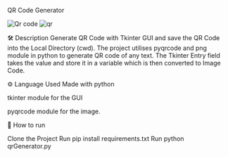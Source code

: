 QR Code Generator


![Qr code](https://github.com/user-attachments/assets/0480c819-4138-41ca-a51a-8a7ecfa1103e)
![qr](https://github.com/user-attachments/assets/070772e9-0d9d-4a04-94ee-0ff94a322abc)





🛠️ Description
Generate QR Code with Tkinter GUI and save the QR Code into the Local Directory (cwd). The project utilises pyqrcode and png module in python to generate QR code of any text. The Tkinter Entry field takes the value and store it in a variable which is then converted to Image Code.

⚙️ Language Used
Made with python

tkinter module for the GUI

pyqrcode module for the image.

🌟 How to run

Clone the Project
Run pip install requirements.txt
Run python qrGenerator.py
